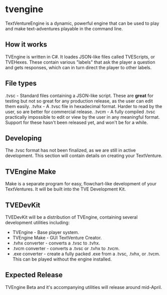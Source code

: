 # tvengine
TextVentureEngine is a dynamic, powerful engine that can be used to play and make text-adventures playable in the command line.

## How it works
TVEngine is written in C#. It loades JSON-like files called TVEScripts, or TVEHexes. These contain various "labels" that ask the player a question and gets responses, which can in turn direct the player to other labels.

## File types
.tvsc - Standard files containing a JSON-like script. These are **great** for testing but not so great for any production release, as the user can edit them easily.
.tvhx - A .tvsc file in hexadecimal format. Harder to read by the user, so are better for commercial release.
.tvcm - A fully compiled .tvsc practically impossible to edit or view by the user in any meaningful format. Support for these hasn't been released yet, and won't be for a while.

## Developing
The .tvsc format has not been finalized, as we are still in active development. This section will contain details on creating your TextVenture.

## TVEngine Make
Make is a separate program for easy, flowchart-like development of your TextVentures. It will be built into the TVE Development Kit.

## TVEDevKit
TVEDevKit will be a distribution of TVEngine, containing several development utilities including:
* TVEngine - Base player system.
* TVEngine Make - GUI TextVenture Creator.
* .tvhx converter - converts a .tvsc to .tvhx.
* .tvcm converter - converts a .tvsc or .tvhx to .tvcm.
* .exe converter - create a fully packed .exe from a .tvsc, .tvhx, or .tvcm. This can be played without the engine installed.

## Expected Release
TVEngine Beta and it's accompanying utilities will release around mid-April.
